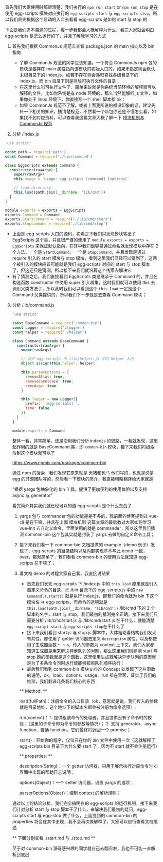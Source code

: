 首先我们大家使用时都很清楚，我们执行的 `npm run start` or `npm run stop` 是在使用 egg-scripts 模块对应执行的 `egg-scripts start` 与 `egg-scripts stop`，所以我们首先根据这个启动的入口去看看 egg-scripts 是如何 start 与 stop 的

下面是我们追本溯源的过程，每一步我都会大概解释为什么，看完大家就会明白 egg-scripts 是怎么运行的了，并且了解我学习的方式

1. 首先我们根据 CommonJs 规范去查看 package.json 的 main 指向以及 bin 指向

   - 了解 CommonJs 规范的同学应该知道，一个符合 CommonJs npm 包的模块是要存在 main 属性指向该模块的初始入口的，如果未指定则会默认未根目录下的 index.js，如若不存在则会递归查找各级目录下的 index.js，而 bin 目录下则是存放可执行文件的目录；
   - 在这里什么叫可执行文件了，简单来说就是你系统当前环境的解释器可以解释的文件，比如你系统是有 node 环境的，那么当然能解析 js 文件，如果你处于 linux 环境下，你直接写一个 shell 脚本都 ok；
   - 如果 CommonJs 规范不了解，或者上面我所说的都没印象的话，建议先补一下相关的知识，搞清楚规范，不然看一个新包你还是不懂怎么看，如果找不到对应资料，可以查看我这篇文章大概了解一下 [模块机制与 CommonJs 规范](https://blog.csdn.net/yolo0927/article/details/79405181)

2. 分析 /index.js

```js
'use strict'

const path = require('path')
const Command = require('./lib/command')

class EggScripts extends Command {
  constructor(rawArgv) {
    super(rawArgv)
    this.usage = 'Usage: egg-scripts [command] [options]'

    // load directory
    this.load(path.join(__dirname, 'lib/cmd'))
  }
}

module.exports = exports = EggScripts
exports.Command = Command
exports.StartCommand = require('./lib/cmd/start')
exports.StopCommand = require('./lib/cmd/stop')
```

- 上面是 egg-scripts 入口的源码，初看之下我们只发现模块输出了 EggScripts 这个类，并且很严谨的使用了 `module.exports = exports = EggScripts` 来保证默认指向，在其中我们很容易通过命名就发现模块中存在 2 个方法，一个是 `StartCommand`，一个是 `StopCommand`，并且发现是通过 require 引入的 start 模块与 stop 模块，看到这里我们已经可以猜到了，这两个被引入的模块应该可能就是我们 egg-scripts 对应的 start 与 stop 脚本了，但这还只是猜测，所以接下来我们就沿着这个线索去解决它
- 有了猜测之后，我们直接看到 EggScripts 类是继承于 Command 的，并且在构造函数 constructor 中使用 super 引入超集，这时我们就可以使用 this 去调用父类方法了，所以此时我们可以看到这个 `this.load` 一定是这个 Command 父类提供的，所以我们下一步就是去查看 Command 模块；

3.  分析 /lib/command.js

    ```js
    'use strict'

    const BaseCommand = require('common-bin')
    const Logger = require('zlogger')
    const helper = require('./helper')

    class Command extends BaseCommand {
      constructor(rawArgv) {
        super(rawArgv)

        // 合并 egg-scripts 中 /lib/helper.js 中的 helper 入内
        Object.assign(this.helper, helper)

        this.parserOptions = {
          removeAlias: true,
          removeCamelCase: true,
          execArgv: true
        }

        this.logger = new Logger({
          prefix: '[egg-scripts] ',
          time: false
        })
      }
    }

    module.exports = Command
    ```

    整体一看，非常简单，还是沿用我们分析 index.js 的思路，一看就发现，这里起作用的就是 BaseCommand 类，即 `common-bin` 模块，接下来我们将线索放到这个模块就可以了

    https://www.npmjs.com/package/common-bin

    通过 npm 的搜索，我们发现它原来就是 天猪和死马 他们写的，也就是说是 egg 的开源团队写的，然后看一下模块的简介，我直接粗略翻译给大家就是

    “根据 yargs 包抽象化的 bin 工具，提供了更加便利的使用体验以及支持 async 与 generator”

    看完简介其实我们就已经可以知道 egg-scripts 是个什么东西了

    1. yargs 包与 commander 包的功能是差不多的，我前面的博客提到过 vue-cli 是在干嘛，并且在上面 模块机制 这篇文章的最后教过大家如何学习 vue-init 去自定义命令，里面使用的就是 commander，所以这里我们猜测 common-bin 这个包其实就是封装了 yargs 去做的自定义命令工具；
    2. 接下来我们看一下 common-bin 文档提供的 example（demo 例子）发现了，egg-scripts 的目录结构以及内部实现基本与此 demo 一致，over，那就简单了，我们看看 common-bin 的使用方法就知道 egg-scripts 在干嘛了；
    3. 看文档 demo 的过程大家自己看，我直接说结果

       - 首先我们发现 egg-scripts 下 /index.js 中的 `this.load` 原来就是引入自定义命令的目录，而 /bin 目录下的 egg-scripts.js 中的 `new Command().start()` 就是执行 index.js，即我们的命令就为 bin 下这个模块名 => egg-scripts，而命令的选项就是 `this.load(path.join(__dirname, 'lib/cmd'))` /lib/cmd 下的 2 个脚本的名字，start 与 stop，我们最初的猜测完全正确，接下来我们只需要分析 /lib/cmd/start.js 与 /lib/cmd/start.js 在干什么，就能清楚 `egg-script start` 与 `egg-scripts stop`在干什么了
       - 接下来我们看到 start.js 与 stop.js 脚本中，大体粗略看结构我们发现有共性，都使用了 getter 访问器去定义 `description` 属性，以及都使用了生成器函数 `* run`，传入的参数为 context 上下文，我们大家都知道生成器是用来解决异步队列的问题，那么这里我们则猜测 start 与 stop 跑的函数就是这个函数，这里使用生成器解决异步队列的原因就是为了多条命令同时运行使能够按照队列顺序执行；
       - 最后我们看到 common-bin 模块文档的 Concept 处发现了这些函数的说明，ok，load、options、usage、run 都在里面，证实了我们的推测，我们翻译几条我们核心的东西

       ** Method: **

       load(fullPath)：注册命令的入口目录（ok，意思就是说，我们传入的参数就是目录地址，这个地址下的脚本名都会被注册为命令选项）;

       run(context)： 1. 提供组装命令的处理者，并且提供没有子命令时的校验；（这里的子命令即为命令的参数等情况）； 2. 支持 generator、async function、普通 function，它们最终将返回一个 promise；

       start()：开始你的程序，仅仅只在你的 bin 文件中使用一次（这就解释了 egg-scripts bin 目录下为什么要 start 了，因为不 start 就不会注册运行）

       ** properties: **

       description{String}：一个 getter 访问器，只用于展示执行对应命令时 ci 界面中出现的帮助日志说明；

       options{Object}：一个 setter 访问器，设置 yargs 的选项；

       parserOptions{Object}：控制 context 的解析规则；

    通过以上的结论分析，我们完全搞明白的 egg-scripts 的运行机制，接下来我们针对分析 start 与 stop 脚本干了什么，来解决我们最初的疑问，egg-scripts start 与 egg-stop 做了什么，上面提到的 common-bin 的 properties 将会在其中出现，我不会再次做解释了，大家可以自行查看文档描述

    ** 下面分别查看 ./start.md 与 ./stop.md **

    至于对 common-bin 源码感兴趣的同学就自己去翻阅啦，我也不可能一直解析到底层
